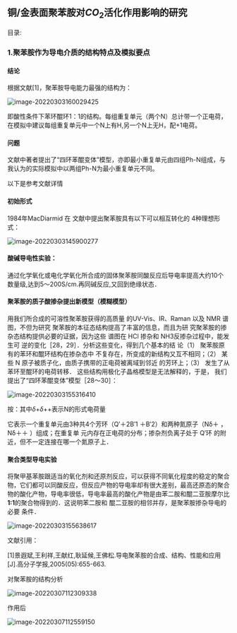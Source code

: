 ## 铜/金表面聚苯胺对$CO_2$活化作用影响的研究

目录:

### 1.聚苯胺作为导电介质的结构特点及模拟要点

#### 结论

根据文献[1]，聚苯胺导电能力最强的结构为：

![image-20220303160029425](C:\Users\Jayz\AppData\Roaming\Typora\typora-user-images\image-20220303160029425.png)

即酸性条件下苯环醌环1：1的结构。每组重复单元（两个N）总计带一个正电荷，在模拟中建议每组重复单元中一个N上有H,另一个N上无H，配+1电荷。



#### 问题

文献中著者提出了“四环苯醌变体”模型，亦即最小重复单元由四组Ph-N组成，与我认为的实际模拟中以两组Ph-N为最小重复单元不同。



以下是参考文献详情

#### 初始形式

1984年MacDiarmid 在 文献中提出聚苯胺具有以下可以相互转化的 4种理想形式：

![image-20220303145900277](C:\Users\Jayz\AppData\Roaming\Typora\typora-user-images\image-20220303145900277.png)

#### 酸碱导电性实验：

通过化学氧化或电化学氧化所合成的固体聚苯胺同酸反应后导电率提高大约10个数量级,达到5～200S/cm.再同碱反应,又回到绝缘状态．

#### 聚苯胺的质子酸掺杂提出新模型（模糊模型）

用我们所合成的可溶性聚苯胺获得的高质量 的UV-Vis、IR、Raman 以及 NMR 谱图，不但为研究 聚苯胺的本征态结构提高了丰富的信息，而且为研 究聚苯胺的掺杂态结构提供必要的证据，因为这些 谱图在 HCl 掺杂和 NH3反掺杂过程中，能发生可 逆的变化［28，29］．分析这些变化，得到几个基本的结 论（1） 聚苯胺原有的苯环和醌环结构在掺杂态中 不复存在，所变成的新结构又互不相同；（2） 某些 N 原子被质子化，由质子携带的正电荷被离域到邻近 的芳环上；（3） 发生了从苯环至醌环的电荷转移． 这些结构用极化子晶格模型是无法解释的，于是， 我们提出了“四环苯醌变体”模型［28～30］：

![image-20220303155316410](C:\Users\Jayz\AppData\Roaming\Typora\typora-user-images\image-20220303155316410.png)

按：其中$\delta$+$\delta$++表示N的形式电荷量

它表示一个重复单元由3种共4个芳环（Q′＋2B′1 ＋B′2）和两种氮原子（Nδ＋ ，Nδ＋＋ ）组成；在重复单 元内存在正电荷的分布；掺杂剂负离子处于 Q′环 的附近，但不一定连接在哪一个氮原子上．

#### 聚合类型导电实验

将聚甲基苯胺跟适当的氧化剂和还原剂反应，可以获得不同氧化程度的稳定的聚合物，它们都可以同酸反应，但反应产物的导电率却有很大差别，最高还原态的聚合物的酸化产物，导电率很低，导电率最高的酸化产物是由苯二胺和醌二亚胺摩尔比**1∶1**的聚合物得到的．这说明苯二胺和 醌二亚胺的相邻并存，是聚苯胺掺杂导电的必要 条件．



![image-20220303155638617](C:\Users\Jayz\AppData\Roaming\Typora\typora-user-images\image-20220303155638617.png)

文献引用：

[1]景遐斌,王利祥,王献红,耿延候,王佛松.导电聚苯胺的合成、结构、性能和应用[J].高分子学报,2005(05):655-663.





对聚苯胺的结构分析



![image-20220307112309338](C:\Users\Jayz\AppData\Roaming\Typora\typora-user-images\image-20220307112309338.png)



作用后

![image-20220307112559150](C:\Users\Jayz\AppData\Roaming\Typora\typora-user-images\image-20220307112559150.png)